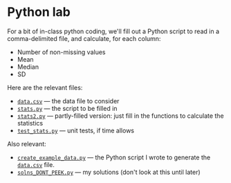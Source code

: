 # Python lab

For a bit of in-class python coding, we'll fill out a Python script to
read in a comma-delimited file, and calculate, for each column:

- Number of non-missing values
- Mean
- Median
- SD

Here are the relevant files:

- [`data.csv`](data.csv) &mdash; the data file to consider
- [`stats.py`](stats.py) &mdash; the script to be filled in
- [`stats2.py`](stats2.py) &mdash; partly-filled version: just
  fill in the functions to calculate the statistics
- [`test_stats.py`](test_stats.py) &mdash; unit tests, if time allows

Also relevant:

- [`create_example_data.py`](create_example_data.py) &mdash; the Python script I wrote to
  generate the [`data.csv`](data.csv) file.
- [`solns_DONT_PEEK.py`](solns_DONT_PEEK.py) &mdash; my solutions
  (don't look at this until later)
